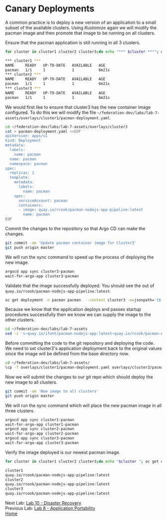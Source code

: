 # Canary Deployments
A common practice is to deploy a new version of an application to a small subset of the available clusters. Using *Kustomize* again we will modify the pacman image and then promote that image to be running on all clusters.

Ensure that the pacman application is still running in all 3 clusters.
~~~sh
for cluster in cluster1 cluster2 cluster3;do echo "*** $cluster ***"; oc get deployment --context $cluster -n pacman;done

*** cluster1 ***
NAME     READY   UP-TO-DATE   AVAILABLE   AGE
pacman   1/1     1            1           6m21s
*** cluster2 ***
NAME     READY   UP-TO-DATE   AVAILABLE   AGE
pacman   1/1     1            1           6m21s
*** cluster3 ***
NAME     READY   UP-TO-DATE   AVAILABLE   AGE
pacman   1/1     1            1           6m21s
~~~

We would first like to ensure that cluster3 has the new container image configured. To do this we will modify the file `~/federation-dev/labs/lab-7-assets/overlays/cluster1/pacman-deployment.yaml`.

~~~sh
cd ~/federation-dev/labs/lab-7-assets/overlays/cluster3
cat > pacman-deployment.yaml <<EOF
apiVersion: apps/v1
kind: Deployment
metadata:
  labels:
    name: pacman
  name: pacman
  namespace: pacman
spec:
  replicas: 1
  template:
    metadata:
      labels:
        name: pacman
    spec:
      serviceAccount: pacman
      containers:
      - image: quay.io/rcook/pacman-nodejs-app-pipeline:latest
        name: pacman
EOF
~~~

Commit the changes to the repository so that Argo CD can make the changes.

~~~sh
git commit -am 'Update pacman container image for Cluster3'
git push origin master
~~~

We will run the sync command to speed up the process of deploying the new image.
~~~sh
argocd app sync cluster3-pacman
wait-for-argo-app cluster3-pacman
~~~

Validate that the image successfully deployed. You should see the out of `quay.io/rcook/pacman-nodejs-app-pipeline:latest`.
~~~sh
oc get deployment -n pacman pacman  --context cluster3 -o=jsonpath='{$.spec.template.spec.containers[:1].image}'
~~~

Because we know that the application deploys and passes startup procedures successfully then we know we can supply the image to the other clusters.
~~~sh
cd ~/federation-dev/labs/lab-7-assets
sed -i 's~quay.io/ifont/pacman-nodejs-app:latest~quay.io/rcook/pacman-nodejs-app-pipeline:latest~g' base/pacman-deployment.yaml
~~~

Before committing the code to the git repository and deploying the code. We need to set cluster3's application deployment back to the original values since the image will be defined from the base directory now.
~~~sh
cd ~/federation-dev/labs/lab-7-assets/
\cp -f overlays/cluster1/pacman-deployment.yaml overlays/cluster3/pacman-deployment.yaml
~~~

Now we will submit the changes to our git repo which should deploy the new image to all clusters.
~~~sh
git commit -am 'New image to all clusters'
git push origin master
~~~

We will run the sync command which will place the new pacman image in all three clusters.

~~~sh
argocd app sync cluster1-pacman
wait-for-argo-app cluster1-pacman
argocd app sync cluster2-pacman
wait-for-argo-app cluster2-pacman
argocd app sync cluster3-pacman
wait-for-argo-app cluster3-pacman
~~~

Verify the image deployed is our newest pacman image.

~~~sh
for cluster in cluster1 cluster2 cluster3;do echo "$cluster "; oc get deployment --context $cluster -n pacman pacman -o=jsonpath='{$.spec.template.spec.containers[:1].image}'; echo "";done

cluster1 
quay.io/rcook/pacman-nodejs-app-pipeline:latest
cluster2 
quay.io/rcook/pacman-nodejs-app-pipeline:latest
cluster3 
quay.io/rcook/pacman-nodejs-app-pipeline:latest
~~~

Next Lab: [Lab 10 - Disaster Recovery](./10.md)<br>
Previous Lab: [Lab 8 - Application Portability](./8.md)<br>
[Home](./README.md)
